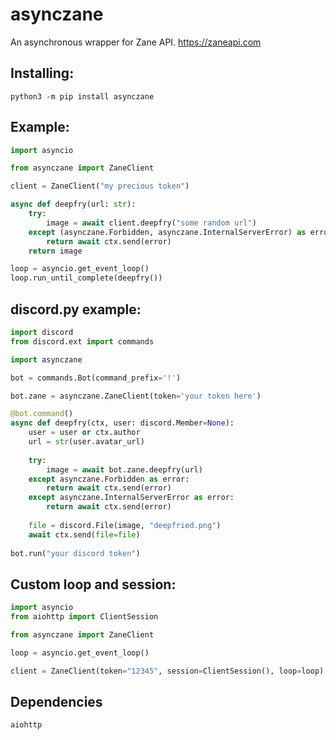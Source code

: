 # asynczane

An asynchronous wrapper for Zane API. https://zaneapi.com

## Installing:
```
python3 -m pip install asynczane
```

## Example:

```python
import asyncio

from asynczane import ZaneClient

client = ZaneClient("my precious token")

async def deepfry(url: str):
    try:
        image = await client.deepfry("some random url")
    except (asynczane.Forbidden, asynczane.InternalServerError) as error:
        return await ctx.send(error)
    return image

loop = asyncio.get_event_loop()
loop.run_until_complete(deepfry())

```

## discord.py example:

```python
import discord
from discord.ext import commands

import asynczane

bot = commands.Bot(command_prefix='!')

bot.zane = asynczane.ZaneClient(token='your token here')

@bot.command()
async def deepfry(ctx, user: discord.Member=None):
    user = user or ctx.author
    url = str(user.avatar_url)
    
    try:
        image = await bot.zane.deepfry(url)
    except asynczane.Forbidden as error:
        return await ctx.send(error)
    except asynczane.InternalServerError as error:
        return await ctx.send(error)
    
    file = discord.File(image, "deepfried.png")
    await ctx.send(file=file)
    
bot.run("your discord token")

```

## Custom loop and session:
```python
import asyncio
from aiohttp import ClientSession

from asynczane import ZaneClient

loop = asyncio.get_event_loop()

client = ZaneClient(token="12345", session=ClientSession(), loop=loop)
```

## Dependencies
```aiohttp```
